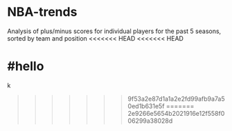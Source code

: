 # NBA-trends
Analysis of plus/minus scores for individual players for the past 5 seasons, sorted by team and position 
<<<<<<< HEAD
<<<<<<< HEAD

#hello 
=======
k
>>>>>>> 9f53a2e87d1a1a2e2fd99afb9a7a50ed1b631e5f
=======
>>>>>>> 2e9266e5654b2021916e12f558f006299a38028d
